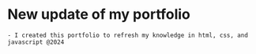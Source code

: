 # New update of my portfolio
    - I created this portfolio to refresh my knowledge in html, css, and javascript @2024